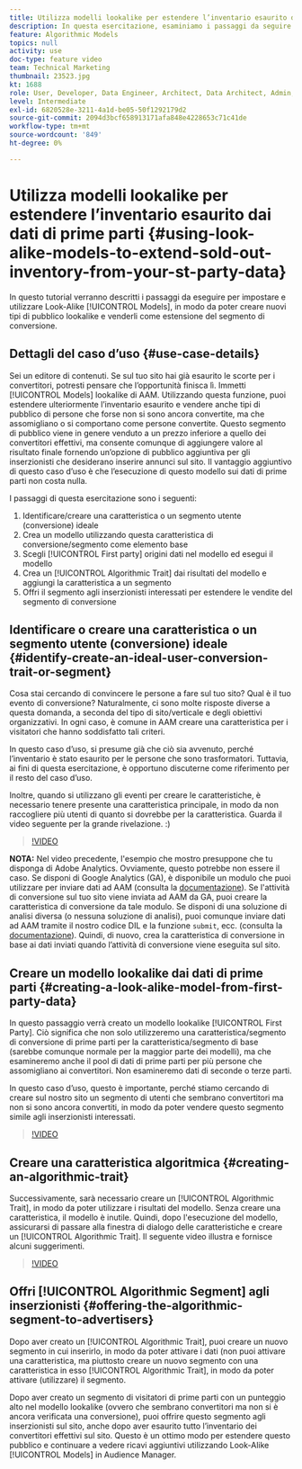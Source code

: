 ```yaml
---
title: Utilizza modelli lookalike per estendere l’inventario esaurito dai dati di prime parti
description: In questa esercitazione, esaminiamo i passaggi da seguire per impostare e utilizzare modelli lookalike, in modo da poter creare nuovi tipi di pubblico e venderli come estensione del segmento di conversione.
feature: Algorithmic Models
topics: null
activity: use
doc-type: feature video
team: Technical Marketing
thumbnail: 23523.jpg
kt: 1688
role: User, Developer, Data Engineer, Architect, Data Architect, Admin, Leader
level: Intermediate
exl-id: 6820528e-3211-4a1d-be05-50f1292179d2
source-git-commit: 2094d3bcf658913171afa848e4228653c71c41de
workflow-type: tm+mt
source-wordcount: '849'
ht-degree: 0%

---
```


# Utilizza modelli lookalike per estendere l’inventario esaurito dai dati di prime parti {#using-look-alike-models-to-extend-sold-out-inventory-from-your-st-party-data}

In questo tutorial verranno descritti i passaggi da eseguire per impostare e utilizzare Look-Alike [!UICONTROL Models], in modo da poter creare nuovi tipi di pubblico lookalike e venderli come estensione del segmento di conversione.

## Dettagli del caso d’uso {#use-case-details}

Sei un editore di contenuti. Se sul tuo sito hai già esaurito le scorte per i convertitori, potresti pensare che l’opportunità finisca lì. Immetti [!UICONTROL Models] lookalike di AAM. Utilizzando questa funzione, puoi estendere ulteriormente l’inventario esaurito e vendere anche tipi di pubblico di persone che forse non si sono ancora convertite, ma che assomigliano o si comportano come persone convertite. Questo segmento di pubblico viene in genere venduto a un prezzo inferiore a quello dei convertitori effettivi, ma consente comunque di aggiungere valore al risultato finale fornendo un’opzione di pubblico aggiuntiva per gli inserzionisti che desiderano inserire annunci sul sito. Il vantaggio aggiuntivo di questo caso d’uso è che l’esecuzione di questo modello sui dati di prime parti non costa nulla.

I passaggi di questa esercitazione sono i seguenti:

1. Identificare/creare una caratteristica o un segmento utente (conversione) ideale
1. Crea un modello utilizzando questa caratteristica di conversione/segmento come elemento base
1. Scegli [!UICONTROL First party] origini dati nel modello ed esegui il modello
1. Crea un [!UICONTROL Algorithmic Trait] dai risultati del modello e aggiungi la caratteristica a un segmento
1. Offri il segmento agli inserzionisti interessati per estendere le vendite del segmento di conversione

## Identificare o creare una caratteristica o un segmento utente (conversione) ideale {#identify-create-an-ideal-user-conversion-trait-or-segment}

Cosa stai cercando di convincere le persone a fare sul tuo sito? Qual è il tuo evento di conversione? Naturalmente, ci sono molte risposte diverse a questa domanda, a seconda del tipo di sito/verticale e degli obiettivi organizzativi. In ogni caso, è comune in AAM creare una caratteristica per i visitatori che hanno soddisfatto tali criteri.

In questo caso d’uso, si presume già che ciò sia avvenuto, perché l’inventario è stato esaurito per le persone che sono trasformatori. Tuttavia, ai fini di questa esercitazione, è opportuno discuterne come riferimento per il resto del caso d’uso.

Inoltre, quando si utilizzano gli eventi per creare le caratteristiche, è necessario tenere presente una caratteristica principale, in modo da non raccogliere più utenti di quanto si dovrebbe per la caratteristica. Guarda il video seguente per la grande rivelazione. :)

>[!VIDEO](https://video.tv.adobe.com/v/329877/?quality=12&captions=ita)

**NOTA:** Nel video precedente, l&#39;esempio che mostro presuppone che tu disponga di Adobe Analytics. Ovviamente, questo potrebbe non essere il caso. Se disponi di Google Analytics (GA), è disponibile un modulo che puoi utilizzare per inviare dati ad AAM (consulta la [documentazione](https://experienceleague.adobe.com/docs/audience-manager/user-guide/dil-api/dil-overview.html?lang=it)). Se l&#39;attività di conversione sul tuo sito viene inviata ad AAM da GA, puoi creare la caratteristica di conversione da tale modulo. Se disponi di una soluzione di analisi diversa (o nessuna soluzione di analisi), puoi comunque inviare dati ad AAM tramite il nostro codice DIL e la funzione `submit`, ecc. (consulta la [documentazione](https://experienceleague.adobe.com/docs/audience-manager/user-guide/dil-api/dil-modules.html?lang=it)). Quindi, di nuovo, crea la caratteristica di conversione in base ai dati inviati quando l’attività di conversione viene eseguita sul sito.

## Creare un modello lookalike dai dati di prime parti {#creating-a-look-alike-model-from-first-party-data}

In questo passaggio verrà creato un modello lookalike [!UICONTROL First Party]. Ciò significa che non solo utilizzeremo una caratteristica/segmento di conversione di prime parti per la caratteristica/segmento di base (sarebbe comunque normale per la maggior parte dei modelli), ma che esamineremo anche il pool di dati di prime parti per più persone che assomigliano ai convertitori. Non esamineremo dati di seconde o terze parti.

In questo caso d’uso, questo è importante, perché stiamo cercando di creare sul nostro sito un segmento di utenti che sembrano convertitori ma non si sono ancora convertiti, in modo da poter vendere questo segmento simile agli inserzionisti interessati.

>[!VIDEO](https://video.tv.adobe.com/v/329910/?quality-12&captions=ita)

## Creare una caratteristica algoritmica {#creating-an-algorithmic-trait}

Successivamente, sarà necessario creare un [!UICONTROL Algorithmic Trait], in modo da poter utilizzare i risultati del modello. Senza creare una caratteristica, il modello è inutile. Quindi, dopo l&#39;esecuzione del modello, assicurarsi di passare alla finestra di dialogo delle caratteristiche e creare un [!UICONTROL Algorithmic Trait]. Il seguente video illustra e fornisce alcuni suggerimenti.

>[!VIDEO](https://video.tv.adobe.com/v/36347/?quality=12&captions=ita)

## Offri [!UICONTROL Algorithmic Segment] agli inserzionisti {#offering-the-algorithmic-segment-to-advertisers}

Dopo aver creato un [!UICONTROL Algorithmic Trait], puoi creare un nuovo segmento in cui inserirlo, in modo da poter attivare i dati (non puoi attivare una caratteristica, ma piuttosto creare un nuovo segmento con una caratteristica in esso [!UICONTROL Algorithmic Trait], in modo da poter attivare (utilizzare) il segmento.

Dopo aver creato un segmento di visitatori di prime parti con un punteggio alto nel modello lookalike (ovvero che sembrano convertitori ma non si è ancora verificata una conversione), puoi offrire questo segmento agli inserzionisti sul sito, anche dopo aver esaurito tutto l’inventario dei convertitori effettivi sul sito. Questo è un ottimo modo per estendere questo pubblico e continuare a vedere ricavi aggiuntivi utilizzando Look-Alike [!UICONTROL Models] in Audience Manager.
